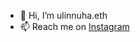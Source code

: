 - 👋 Hi, I’m ulinnuha.eth
- 📫 Reach me on <a href="https://www.instagram.com/zvsvev.id">Instagram</a>
